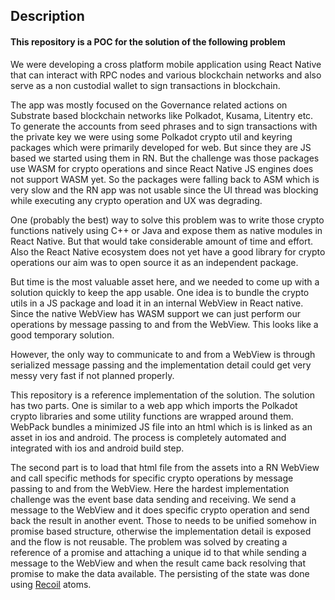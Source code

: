 ## Description

#### This repository is a POC for the solution of the following problem

We were developing a cross platform mobile application using React Native that can interact with RPC nodes and various blockchain networks and also serve as a non custodial wallet to sign transactions in blockchain.

The app was mostly focused on the Governance related actions on Substrate based blockchain networks like Polkadot, Kusama, Litentry etc. To generate the accounts from seed phrases and to sign transactions with the private key we were using some Polkadot crypto util and keyring packages which were primarily developed for web. But since they are JS based we started using them in RN. But the challenge was those packages use WASM for crypto operations and since React Native JS engines does not support WASM yet. So the packages were falling back to ASM which is very slow and the RN app was not usable since the UI thread was blocking while executing any crypto operation and UX was degrading.

One (probably the best) way to solve this problem was to write those crypto functions natively using C++ or Java and expose them as native modules in React Native. But that would take considerable amount of time and effort. Also the React Native ecosystem does not yet have a good library for crypto operations our aim was to open source it as an independent package.

But time is the most valuable asset here, and we needed to come up with a solution quickly to keep the app usable. One idea is to bundle the crypto utils in a JS package and load it in an internal WebView in React native. Since the native WebView has WASM support we can just perform our operations by message passing to and from the WebView. This looks like a good temporary solution.

However, the only way to communicate to and from a WebView is through serialized message passing and the implementation detail could get very messy very fast if not planned properly.

This repository is a reference implementation of the solution. The solution has two parts. One is similar to a web app which imports the Polkadot crypto libraries and some utility functions are wrapped around them. WebPack bundles a minimized JS file into an html which is is linked as an asset in ios and android. The process is completely automated and integrated with ios and android build step.

The second part is to load that html file from the assets into a RN WebView and call specific methods for specific crypto operations by message passing to and from the WebView. Here the hardest implementation challenge was the event base data sending and receiving. We send a message to the WebView and it does specific crypto operation and send back the result in another event. Those to needs to be unified somehow in promise based structure, otherwise the implementation detail is exposed and the flow is not reusable. The problem was solved by creating a reference of a promise and attaching a unique id to that while sending a message to the WebView and when the result came back resolving that promise to make the data available. The persisting of the state was done using [Recoil](https://recoiljs.org/) atoms.